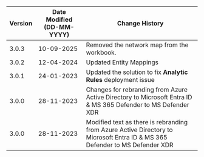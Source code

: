 | **Version** | **Date Modified (DD-MM-YYYY)** | **Change History**                                                         |
|-------------|--------------------------------|----------------------------------------------------------------------------|
| 3.0.3       | 10-09-2025                     | Removed the network map from the workbook.                      |
| 3.0.2       | 12-04-2024                     | Updated Entity Mappings                                         |
| 3.0.1       | 24-01-2023                     | Updated the solution to fix **Analytic Rules** deployment issue |
| 3.0.0       | 28-11-2023                     | Changes for rebranding from Azure Active Directory to Microsoft Entra ID & MS 365 Defender to MS Defender XDR |
| 3.0.0       | 28-11-2023                     | Modified text as there is rebranding from Azure Active Directory to Microsoft Entra ID & MS 365 Defender to MS Defender XDR |
